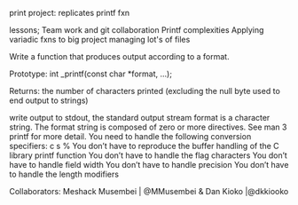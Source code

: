 print project:  replicates printf fxn

lessons;
Team work and git collaboration
Printf complexities
Applying variadic fxns to big project
managing lot's of files


Write a function that produces output according to a format.

Prototype: int _printf(const char *format, ...);

Returns: the number of characters printed (excluding the null byte used to end output to strings)

write output to stdout, the standard output stream
format is a character string. The format string is composed of zero or more directives. See man 3 printf for more detail. You need to handle the following conversion specifiers: c s %
You don’t have to reproduce the buffer handling of the C library printf function
You don’t have to handle the flag characters
You don’t have to handle field width
You don’t have to handle precision
You don’t have to handle the length modifiers


Collaborators: Meshack Musembei | @MMusembei & Dan Kioko |@dkkiooko